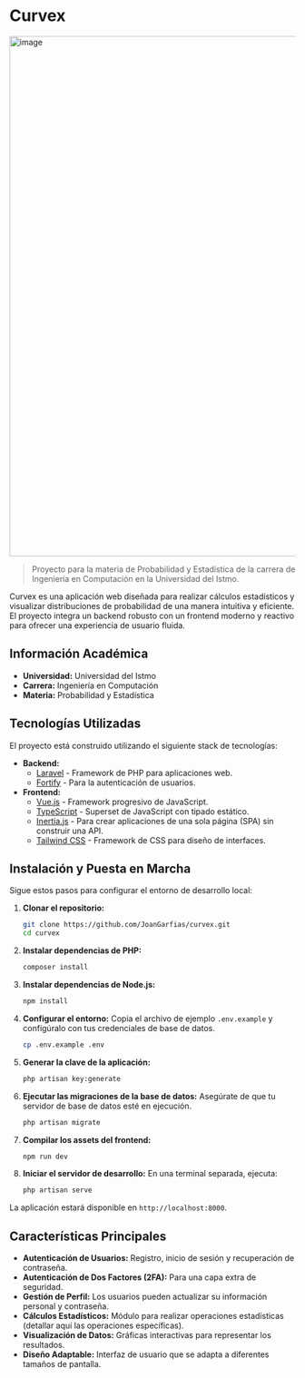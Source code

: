 # Curvex

<img width="1888" height="917" alt="image" src="https://github.com/user-attachments/assets/ff718b50-478f-49a9-9ce6-6d2a3ceeb9df" />


> Proyecto para la materia de Probabilidad y Estadística de la carrera de Ingeniería en Computación en la Universidad del Istmo.

Curvex es una aplicación web diseñada para realizar cálculos estadísticos y visualizar distribuciones de probabilidad de una manera intuitiva y eficiente. El proyecto integra un backend robusto con un frontend moderno y reactivo para ofrecer una experiencia de usuario fluida.

## Información Académica

-   **Universidad:** Universidad del Istmo
-   **Carrera:** Ingeniería en Computación
-   **Materia:** Probabilidad y Estadística

## Tecnologías Utilizadas

El proyecto está construido utilizando el siguiente stack de tecnologías:

-   **Backend:**
    -   [Laravel](https://laravel.com/) - Framework de PHP para aplicaciones web.
    -   [Fortify](https://laravel.com/docs/fortify) - Para la autenticación de usuarios.
-   **Frontend:**
    -   [Vue.js](https://vuejs.org/) - Framework progresivo de JavaScript.
    -   [TypeScript](https://www.typescriptlang.org/) - Superset de JavaScript con tipado estático.
    -   [Inertia.js](https://inertiajs.com/) - Para crear aplicaciones de una sola página (SPA) sin construir una API.
    -   [Tailwind CSS](https://tailwindcss.com/) - Framework de CSS para diseño de interfaces.

## Instalación y Puesta en Marcha

Sigue estos pasos para configurar el entorno de desarrollo local:

1.  **Clonar el repositorio:**
    ```bash
    git clone https://github.com/JoanGarfias/curvex.git
    cd curvex
    ```

2.  **Instalar dependencias de PHP:**
    ```bash
    composer install
    ```

3.  **Instalar dependencias de Node.js:**
    ```bash
    npm install
    ```

4.  **Configurar el entorno:**
    Copia el archivo de ejemplo `.env.example` y configúralo con tus credenciales de base de datos.
    ```bash
    cp .env.example .env
    ```

5.  **Generar la clave de la aplicación:**
    ```bash
    php artisan key:generate
    ```

6.  **Ejecutar las migraciones de la base de datos:**
    Asegúrate de que tu servidor de base de datos esté en ejecución.
    ```bash
    php artisan migrate
    ```

7.  **Compilar los assets del frontend:**
    ```bash
    npm run dev
    ```

8.  **Iniciar el servidor de desarrollo:**
    En una terminal separada, ejecuta:
    ```bash
    php artisan serve
    ```

La aplicación estará disponible en `http://localhost:8000`.

## Características Principales

-   **Autenticación de Usuarios:** Registro, inicio de sesión y recuperación de contraseña.
-   **Autenticación de Dos Factores (2FA):** Para una capa extra de seguridad.
-   **Gestión de Perfil:** Los usuarios pueden actualizar su información personal y contraseña.
-   **Cálculos Estadísticos:** Módulo para realizar operaciones estadísticas (detallar aquí las operaciones específicas).
-   **Visualización de Datos:** Gráficas interactivas para representar los resultados.
-   **Diseño Adaptable:** Interfaz de usuario que se adapta a diferentes tamaños de pantalla.
